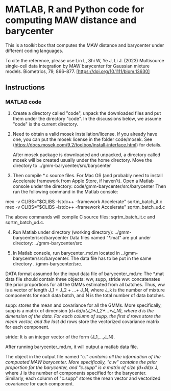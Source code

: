 # MATLAB, R and Python code for computing MAW distance and barycenter
This is a toolkit box that computes the MAW distance and barycenter under different coding languages.

To cite the reference, please use Lin L, Shi W, Ye J, Li J. (2023) Multisource single-cell data integration by MAW barycenter for Gaussian mixture models. Biometrics, 79, 866–877. [https://doi.org/10.1111/biom.13630]

## Instructions
### MATLAB code
1. Create a directory called "code", unpack the downloaded files and put them under the directory "code". In the discussions below, we assume "code" is the current directory. 

2. Need to obtain a valid mosek installation/license. If you already have one, you can put the mosek license in the folder code/mosek. See (https://docs.mosek.com/9.2/toolbox/install-interface.html) for details.

   After mosek package is downloaded and unpacked, a directory called mosek will be created usually under the home directory. Move the directory to ../gmm-barycenter/src/barycenter

3. Then compile *.c source files. For Mac OS (and probably need to install Accelerate framework from Apple Store, if haven't). Open a Matlab console under the directory: code/gmm-barycenter/src/barycenter
   Then run the following command in the Matlab console:

mex -v CLIBS="$CLIBS -lstdc++ -framework Accelerate" sqrtm_batch_it.c
mex -v CLIBS="$CLIBS -lstdc++ -framework Accelerate" sqrtm_batch_ud.c

The above commands will compile C source files: sqrtm_batch_it.c and sqrtm_batch_ud.c. 

4. Run Matlab under directory (working directory): ../gmm-barycenter/src/barycenter
   Data files named "*.mat" are put under directory: ../gmm-barycenter/src

5. In Matlab console, run barycenter_md.m located in ../gmm-barycenter/src/barycenter. The data file has to be put in the same directory ../gmm-barycenter/src.

DATA format assumed for the input data file of barycenter_md.m:
The *.mat data file should contain three objects: ww, supp, stride
ww: concatenates the prior proportions for all the GMMs estimated from all batches. Thus, ww is a vector of length J_1 + J_2 + ...+ J_N, where J_k is the number of mixture components for each data batch, and N is the total number of data batches.

supp: stores the mean and covariance for all the GMMs. More specifically, supp is a matrix of dimension (d+d*d)x(J_1+J_2+...+J_N), where d is the dimension of the data. For each column of supp, the first d rows store the mean vector, and the last d*d rows store the vectorized covariance matrix for each component. 

stride: It is an integer vector of the form (J_1,...,J_N). 

After running barycenter_md.m, it will output a matlab data file. 

The object in the output file named "c.*" contains all the information of the compuated MAW barycenter. More specifically, "c.w" contains the prior proportion for the barycenter, and "c.supp" is a matrix of size (d+d*d)x J, where J is the number of components specified for the barycenter. Similarly, each column of "c.supp" stores the mean vector and vectorized covariance for each component. 





